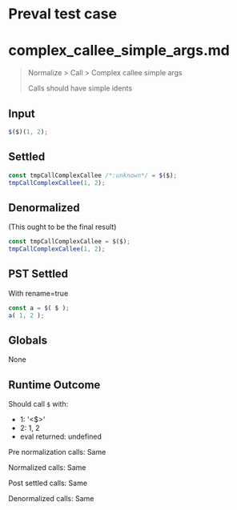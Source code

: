 # Preval test case

# complex_callee_simple_args.md

> Normalize > Call > Complex callee simple args
>
> Calls should have simple idents

## Input

`````js filename=intro
$($)(1, 2);
`````


## Settled


`````js filename=intro
const tmpCallComplexCallee /*:unknown*/ = $($);
tmpCallComplexCallee(1, 2);
`````


## Denormalized
(This ought to be the final result)

`````js filename=intro
const tmpCallComplexCallee = $($);
tmpCallComplexCallee(1, 2);
`````


## PST Settled
With rename=true

`````js filename=intro
const a = $( $ );
a( 1, 2 );
`````


## Globals


None


## Runtime Outcome


Should call `$` with:
 - 1: '<$>'
 - 2: 1, 2
 - eval returned: undefined

Pre normalization calls: Same

Normalized calls: Same

Post settled calls: Same

Denormalized calls: Same
